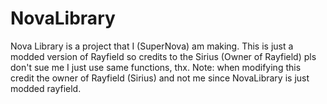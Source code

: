 # NovaLibrary
Nova Library is a project that I (SuperNova) am making. This is just a modded version of Rayfield so credits to the Sirius (Owner of Rayfield)
pls don't sue me I just use same functions, thx.
Note: when modifying this credit the owner of Rayfield (Sirius) and not me since NovaLibrary is just modded rayfield.
